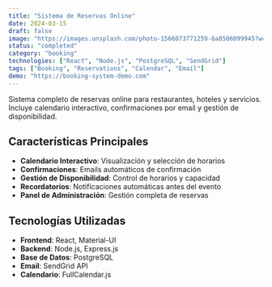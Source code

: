 ```yaml
---
title: "Sistema de Reservas Online"
date: 2024-03-15
draft: false
image: "https://images.unsplash.com/photo-1566073771259-6a8506099945?w=800&h=600&fit=crop"
status: "completed"
category: "booking"
technologies: ["React", "Node.js", "PostgreSQL", "SendGrid"]
tags: ["Booking", "Reservations", "Calendar", "Email"]
demo: "https://booking-system-demo.com"
---
```


Sistema completo de reservas online para restaurantes, hoteles y servicios. Incluye calendario interactivo, confirmaciones por email y gestión de disponibilidad.

## Características Principales

- **Calendario Interactivo**: Visualización y selección de horarios
- **Confirmaciones**: Emails automáticos de confirmación
- **Gestión de Disponibilidad**: Control de horarios y capacidad
- **Recordatorios**: Notificaciones automáticas antes del evento
- **Panel de Administración**: Gestión completa de reservas

## Tecnologías Utilizadas

- **Frontend**: React, Material-UI
- **Backend**: Node.js, Express.js
- **Base de Datos**: PostgreSQL
- **Email**: SendGrid API
- **Calendario**: FullCalendar.js
